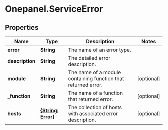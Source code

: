 # Onepanel.ServiceError

## Properties
Name | Type | Description | Notes
------------ | ------------- | ------------- | -------------
**error** | **String** | The name of an error type. | 
**description** | **String** | The detailed error description. | 
**module** | **String** | The name of a module containing function that returned error. | [optional] 
**_function** | **String** | The name of a function that returned error. | [optional] 
**hosts** | [**{String: Error}**](Error.md) | The collection of hosts with associated error description. | [optional] 


